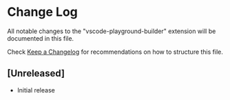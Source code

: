 # Change Log

All notable changes to the "vscode-playground-builder" extension will be documented in this file.

Check [Keep a Changelog](http://keepachangelog.com/) for recommendations on how to structure this file.

## [Unreleased]

- Initial release